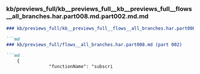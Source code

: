 ### kb/previews_full/kb__previews_full__kb__previews_full__flows__all_branches.har.part008.md.part002.md.md

```md
### kb/previews_full/kb__previews_full__flows__all_branches.har.part008.md.part002.md

```md
### kb/previews_full/flows__all_branches.har.part008.md (part 002)

```md
    {
                "functionName": "subscri
```

```

```

```
